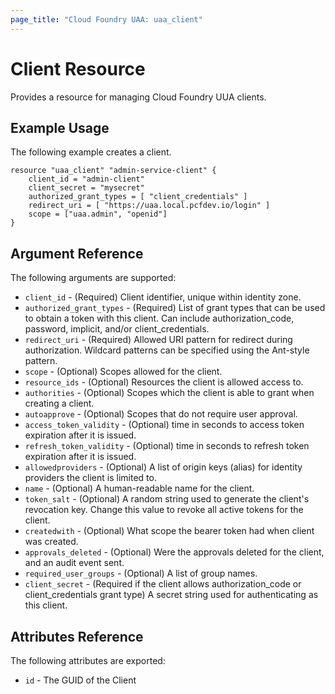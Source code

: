 ```yaml
---
page_title: "Cloud Foundry UAA: uaa_client"
---
```


# Client Resource

Provides a resource for managing Cloud Foundry UUA clients.

## Example Usage

The following example creates a client.

```
resource "uaa_client" "admin-service-client" {
    client_id = "admin-client"
    client_secret = "mysecret"
    authorized_grant_types = [ "client_credentials" ]
    redirect_uri = [ "https://uaa.local.pcfdev.io/login" ]
    scope = ["uaa.admin", "openid"]
}
```

## Argument Reference

The following arguments are supported:

* `client_id` - (Required) Client identifier, unique within identity zone.
* `authorized_grant_types` - (Required) List of grant types that can be used to obtain a token with this client. Can include authorization_code, password, implicit, and/or client_credentials.
* `redirect_uri` - (Required) Allowed URI pattern for redirect during authorization. Wildcard patterns can be specified using the Ant-style pattern.
* `scope` - (Optional) Scopes allowed for the client.
* `resource_ids` - (Optional) Resources the client is allowed access to.
* `authorities` - (Optional) Scopes which the client is able to grant when creating a client.
* `autoapprove` - (Optional) Scopes that do not require user approval.
* `access_token_validity` - (Optional) time in seconds to access token expiration after it is issued.
* `refresh_token_validity` - (Optional) time in seconds to refresh token expiration after it is issued.
* `allowedproviders` - (Optional) A list of origin keys (alias) for identity providers the client is limited to.
* `name` - (Optional) A human-readable name for the client.
* `token_salt` - (Optional) A random string used to generate the client's revocation key. Change this value to revoke all active tokens for the client.
* `createdwith` - (Optional) What scope the bearer token had when client was created.
* `approvals_deleted` - (Optional) Were the approvals deleted for the client, and an audit event sent.
* `required_user_groups` - (Optional) A list of group names.
* `client_secret` - (Required if the client allows authorization_code or client_credentials grant type) A secret string used for authenticating as this client.

## Attributes Reference

The following attributes are exported:

* `id` - The GUID of the Client
